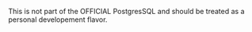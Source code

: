 This is not part of the OFFICIAL PostgresSQL and should be treated as a personal developement flavor.

